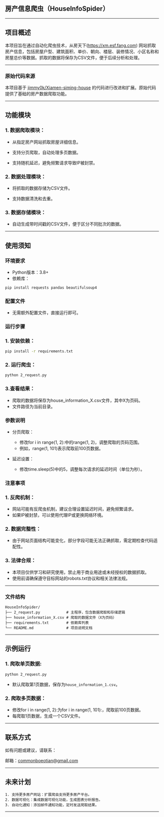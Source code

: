 ## 房产信息爬虫（HouseInfoSpider）

--- 

## 项目概述  

本项目旨在通过自动化爬虫技术，从房天下(https://xm.esf.fang.com) 网站抓取房产信息，包括房屋户型、建筑面积、单价、朝向、楼层、装修情况、小区名称和房屋总价等数据。抓取的数据将保存为CSV文件，便于后续分析和处理。

---

### 原始代码来源
本项目基于 [jimmy0k/Xiamen-siming-house](https://github.com/jimmy0k/Xiamen-siming-house) 的代码进行改进和扩展。原始代码提供了基础的房产数据爬取功能。

---

## 功能模块
### 1. 数据爬取模块：
- 从指定房产网站抓取房屋详细信息。

- 支持分页爬取，自动处理多页数据。

- 支持随机延迟，避免频繁请求导致IP被封禁。

### 2. 数据处理模块：

- 将抓取的数据存储为CSV文件。

- 支持数据清洗和去重。

### 3. 数据存储模块：

- 自动生成带时间戳的CSV文件，便于区分不同批次的数据。

---

## 使用须知
### 环境要求
- Python版本：3.8+
- 依赖库：
```bash
pip install requests pandas beautifulsoup4
```
### 配置文件
- 无需额外配置文件，直接运行即可。

### 运行步骤
### 1. 安装依赖：
```bash
pip install -r requirements.txt
```
### 2. 运行爬虫：
```bash
python 2_request.py
```
### 3.查看结果：
- 爬取的数据将保存为house_information_X.csv文件，其中X为页码。
- 文件路径为当前目录。

### 参数说明
- 分页爬取：  
  + 修改for i in range(1, 2):中的range(1, 2)，调整爬取的页码范围。
  + 例如，range(1, 101)表示爬取前100页数据。

- 延迟设置：
  + 修改time.sleep(5)中的5，调整每次请求的延迟时间（单位为秒）。

### 注意事项

### 1. 反爬机制：
- 网站可能有反爬虫机制，建议合理设置延迟时间，避免频繁请求。
- 如果IP被封禁，可以使用代理IP或更换网络环境。

### 2. 数据完整性：
- 由于网站页面结构可能变化，部分字段可能无法正确抓取，需定期检查代码适配性。
### 3. 法律合规：
- 本项目仅供学习和研究使用，禁止用于商业用途或未经授权的数据抓取。
- 使用前请确保遵守目标网站的robots.txt协议和相关法律法规。

--- 

### 文件结构
```
HouseInfoSpider/
├── 2_request.py            # 主程序，包含数据爬取和存储逻辑
├── house_information_X.csv # 爬取的数据文件（X为页码）
├── requirements.txt        # 依赖库列表
└── README.md               # 项目说明文档
```

--- 

## 示例运行
### 1. 爬取单页数据:
```bash
python 2_request.py
```
+ 默认爬取第1页数据，保存为`house_information_1.csv`。
### 2. 爬取多页数据：
- 修改for i in range(1, 2):为for i in range(1, 101):，爬取前100页数据。
- 每爬取1页数据，生成一个CSV文件。

---

## 联系方式
如有问题或建议，请联系：

邮箱：commonboeotian@gmail.com

---

## 未来计划

    1. 支持更多房产网站：扩展爬虫支持更多房产平台。
    2. 数据可视化：集成数据可视化功能，生成图表分析报告。
    3. 自动化通知：添加邮件通知功能，定时发送爬取结果。

--- 

